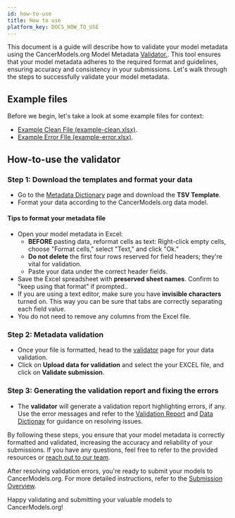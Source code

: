 ```yaml
---
id: how-to-use
title: How to use
platform_key: DOCS_HOW_TO_USE
---
```

This document is a guide will describe how to validate your model metadata using the CancerModels.org Model Metadata [Validator.](/validator). This tool ensures that your model metadata adheres to the required format and guidelines, ensuring accuracy and consistency in your submissions. Let's walk through the steps to successfully validate your model metadata.

## Example files

Before we begin, let's take a look at some example files for context:

- [Example Clean File (example-clean.xlsx)](/assets/validation_example-clean.xlsx).
- [Example Error FIle (example-error.xlsx)](/assets/validation_example-error.xlsx).


## How-to-use the validator

### Step 1: Download the templates and format your data

- Go to the [Metadata Dictionary](/dictionary) page and download the **TSV Template**.
- Format your data according to the CancerModels.org data model. 

#### Tips to format your metadata file

- Open your model metadata in Excel:
  - **BEFORE** pasting data, reformat cells as text: Right-click empty cells, choose "Format cells," select "Text," and click "Ok."
  - **Do not delete** the first four rows reserved for field headers; they're vital for validation.
  - Paste your data under the correct header fields.
- Save the Excel spreadsheet with **preserved sheet names**. Confirm to "keep using that format" if prompted..
- If you are using a text editor, make sure you have **invisible characters** turned on. This way you can be sure that tabs are correctly separating each field value.
- You do not need to remove any columns from the Excel file. 

### Step 2: Metadata validation

- Once your file is formatted, head to the [validator](/validator) page for your data validation.
- Click on **Upload data for validation** and select the your EXCEL file, and click on **Validate submission**.

### Step 3: Generating the validation report and fixing the errors

- The **validator** will generate a validation report highlighting errors, if any. Use the error messages and refer to the [Validation Report](/docs/validation/error-report) and [Data Dictionay](/dictionary) for guidance on resolving issues.


By following these steps, you ensure that your model metadata is correctly formatted and validated, increasing the accuracy and reliability of your submissions. If you have any questions, feel free to refer to the provided resources or [reach out to our team](https://www.cancermodels.org/contact).

After resolving validation errors, you're ready to submit your models to CancerModels.org. For more detailed instructions, refer to the [Submission Overview](/docs/submission/submission-overview).

Happy validating and submitting your valuable models to CancerModels.org!